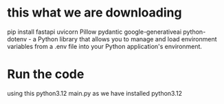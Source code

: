 # this what we are downloading

pip install fastapi uvicorn Pillow pydantic google-generativeai
python-dotenv - a Python library that allows you to manage and load environment variables from a .env file into your Python application's environment.

# Run the code

using this python3.12 main.py as we have installed python3.12
